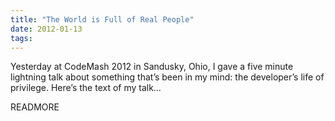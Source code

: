 ```yaml
---
title: "The World is Full of Real People"
date: 2012-01-13
tags:
---
```


Yesterday at CodeMash 2012 in Sandusky, Ohio, I gave a five minute lightning talk about something that’s been in my mind: the developer’s life of privilege. Here’s the text of my talk…

READMORE
